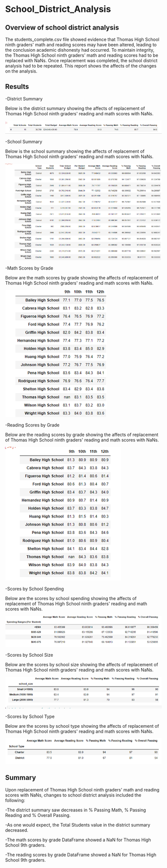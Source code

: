 # School_District_Analysis
## Overview of school district analysis

The students_complete.csv file showed evidence that Thomas High School ninth graders' math and reading scores may have been altered, leading to the conclusion academic dishonesty had occurred. To maintain integrity, the Thomas High School ninth graders' math and reading scores had to be replaced with NaNs. Once replacement was completed, the school district analysis had to be repeated. This report shows the affects of the changes on the analysis.

## Results

-District Summary

Below is the district summary showing the affects of replacement of Thomas High School ninth graders' reading and math scores with NaNs.

![district_summary](Resources/district_summary.png)

-School Summary

Below is the school summary showing the affects of replacement of Thomas High School ninth graders' reading and math scores with NaNs.

![school_summary](Resources/school_summary.png)

-Math Scores by Grade

Below are the math scores by grade showing the affects of replacement of Thomas High School ninth graders' reading and math scores with NaNs.

![math_scores_by_grade](Resources/math_scores_by_grade.png)

-Reading Scores by Grade

Below are the reading scores by grade showing the affects of replacement of Thomas High School ninth graders' reading and math scores with NaNs.

![reading_scores_by_grade](Resources/reading_scores_by_grade.png)

-Scores by School Spending

Below are the scores by school spending showing the affects of replacement of Thomas High School ninth graders' reading and math scores with NaNs.

![scores_by_school_spending](Resources/scores_by_school_spending.png)

-Scores by School Size

Below are the scores by school size showing the affects of replacement of Thomas High School ninth graders' reading and math scores with NaNs.

![scores_by_school_size](Resources/scores_by_school_size.png)

-Scores by School Type

Below are the scores by school type showing the affects of replacement of Thomas High School ninth graders' reading and math scores with NaNs.

![scores_by_school_type](Resources/scores_by_school_type.png)

## Summary

Upon replacement of Thomas High School ninth graders' math and reading scores with NaNs, changes to school district analysis included the following:

-The district summary saw decreases in % Passing Math, % Passing Reading and % Overall Passing. 

-As one would expect, the Total Students value in the district summary decreased. 

-The math scores by grade DataFrame showed a NaN for Thomas High School 9th graders.

-The reading scores by grade DataFrame showed a NaN for Thomas High School 9th graders.